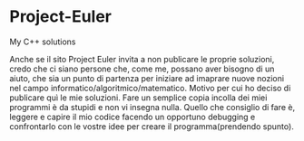 # Project-Euler
 My C++ solutions

Anche se il sito Project Euler invita a non publicare le proprie soluzioni, credo
che ci siano persone che, come me, possano aver bisogno di un aiuto, che sia
un punto di partenza per iniziare ad imaprare nuove nozioni nel campo 
informatico/algoritmico/matematico. Motivo per cui ho deciso di publicare quì le 
mie soluzioni. Fare un semplice copia incolla dei miei programmi è da stupidi
e non vi insegna nulla. Quello che consiglio di fare è, leggere e capire il mio 
codice facendo un opportuno debugging e confrontarlo con le vostre idee per 
creare il programma(prendendo spunto).